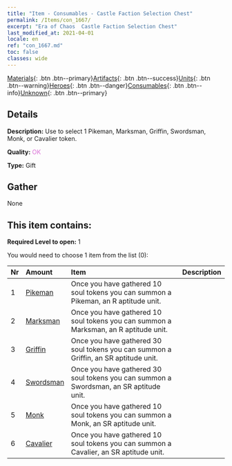 ```yaml
---
title: "Item - Consumables - Castle Faction Selection Chest"
permalink: /Items/con_1667/
excerpt: "Era of Chaos  Castle Faction Selection Chest"
last_modified_at: 2021-04-01
locale: en
ref: "con_1667.md"
toc: false
classes: wide
---
```

 [Materials](/Items/){: .btn .btn--primary}[Artifacts](/Items/Artifacts/){: .btn .btn--success}[Units](/Items/Units/){: .btn .btn--warning}[Heroes](/Items/Heroes/){: .btn .btn--danger}[Consumables](/Items/Consumables/){: .btn .btn--info}[Unknown](/Items/Unknown/){: .btn .btn--primary}

## Details
 **Description:** Use to select 1 Pikeman, Marksman, Griffin, Swordsman, Monk, or Cavalier token.

 **Quality:** <span style="color: #DA70D6">OK</span>

 **Type:** Gift

## Gather

  None

## This item contains:

 **Required Level to open:** 1

 You would need to choose 1 item from the list (0):

  | Nr | Amount |     Item    | Description |
  |:---|:-------|:------------|:-----------:|
  | 1 | [Pikeman](/Items/unt_190/) | Once you have gathered 10 soul tokens you can summon a Pikeman, an R aptitude unit. | 
  | 2 | [Marksman](/Items/unt_191/) | Once you have gathered 10 soul tokens you can summon a Marksman, an R aptitude unit. | 
  | 3 | [Griffin](/Items/unt_192/) | Once you have gathered 30 soul tokens you can summon a Griffin, an SR aptitude unit. | 
  | 4 | [Swordsman](/Items/unt_193/) | Once you have gathered 30 soul tokens you can summon a Swordsman, an SR aptitude unit. | 
  | 5 | [Monk](/Items/unt_194/) | Once you have gathered 10 soul tokens you can summon a Monk, an SR aptitude unit. | 
  | 6 | [Cavalier ](/Items/unt_195/) | Once you have gathered 10 soul tokens you can summon a Cavalier, an SR aptitude unit. | 
